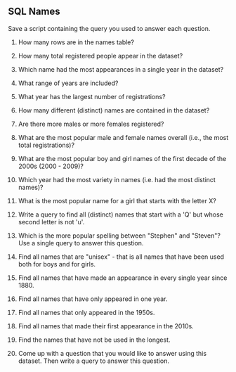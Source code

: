 ## SQL Names

Save a script containing the query you used to answer each question.

1. How many rows are in the names table?

2. How many total registered people appear in the dataset?

3. Which name had the most appearances in a single year in the dataset?

4. What range of years are included?

5. What year has the largest number of registrations?

6. How many different (distinct) names are contained in the dataset?

7. Are there more males or more females registered?

8. What are the most popular male and female names overall (i.e., the most total registrations)?

9. What are the most popular boy and girl names of the first decade of the 2000s (2000 - 2009)?

10. Which year had the most variety in names (i.e. had the most distinct names)?

11. What is the most popular name for a girl that starts with the letter X?

12. Write a query to find all (distinct) names that start with a 'Q' but whose second letter is not 'u'.

13. Which is the more popular spelling between "Stephen" and "Steven"? Use a single query to answer this question.

14. Find all names that are "unisex" - that is all names that have been used both for boys and for girls.

15. Find all names that have made an appearance in every single year since 1880.

16. Find all names that have only appeared in one year.

17. Find all names that only appeared in the 1950s.

18. Find all names that made their first appearance in the 2010s.

19. Find the names that have not be used in the longest.

20. Come up with a question that you would like to answer using this dataset. Then write a query to answer this question.
